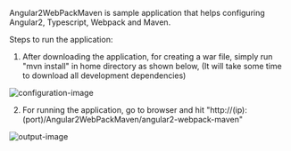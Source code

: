 Angular2WebPackMaven is sample application that helps configuring Angular2, Typescript, Webpack and Maven.

Steps to run the application:

1. After downloading the application, for creating a war file, simply run "mvn install" in home directory as shown below,
    (It will take some time to download all development dependencies) 

![configuration-image](https://3.bp.blogspot.com/-8b8RMyHxdi8/WO08r8gt0PI/AAAAAAAABt8/z2EzUtiRR8YhJkHA0jxI15z0VGGdQ-mqACLcB/s1600/output.png)

2. For running the application, go to browser and hit 
    "http://(ip):(port)/Angular2WebPackMaven/angular2-webpack-maven"
    
 ![output-image](https://1.bp.blogspot.com/-woDsAuhAa1c/WOvbgqW5v0I/AAAAAAAABtk/Ron90z8ZOIEpTDU4WBbYnDZytboz2-qdgCLcB/s1600/angular2-webpack-maven.png)   
